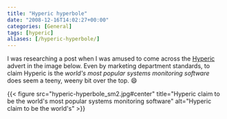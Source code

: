 ```yaml
---
title: "Hyperic hyperbole"
date: "2008-12-16T14:02:27+00:00"
categories: [General]
tags: [hyperic]
aliases: [/hyperic-hyperbole/]
---
```


I was researching a post when I was amused to come across the [Hyperic](http://www.hyperic.com/) advert in the image below. Even by marketing department standards, to claim Hyperic is the *world's most popular systems monitoring software* does seem a teeny, weeny bit over the top. :smile:

{{< figure src="hyperic-hyperbole_sm2.jpg#center" title="Hyperic claim to be the world's most popular systems monitoring software" alt="Hyperic claim to be the world's" >}}
